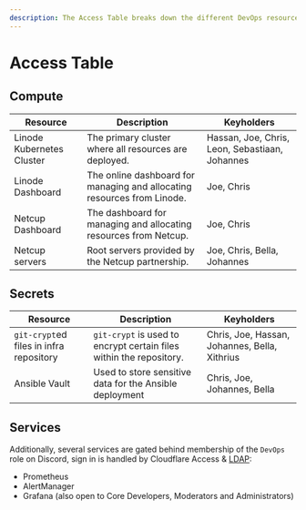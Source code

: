 ```yaml
---
description: The Access Table breaks down the different DevOps resources available and who has access to them.
---
```

# Access Table

## Compute

| **Resource**                            | **Description**                                                         | **Keyholders**                                 |
| --------------------------------------- | ----------------------------------------------------------------------- | ---------------------------------------------- |
| Linode Kubernetes Cluster               | The primary cluster where all resources are deployed.                   | Hassan, Joe, Chris, Leon, Sebastiaan, Johannes |
| Linode Dashboard                        | The online dashboard for managing and allocating resources from Linode. | Joe, Chris                                     |
| Netcup Dashboard                        | The dashboard for managing and allocating resources from Netcup.        | Joe, Chris                                     |
| Netcup servers                          | Root servers provided by the Netcup partnership.                        | Joe, Chris, Bella, Johannes                    |

## Secrets

| **Resource**                            | **Description**                                                     | **Keyholders**                                |
| --------------------------------------- | ------------------------------------------------------------------- | --------------------------------------------- |
| `git-crypt`ed files in infra repository | `git-crypt` is used to encrypt certain files within the repository. | Chris, Joe, Hassan, Johannes, Bella, Xithrius |
| Ansible Vault                           | Used to store sensitive data for the Ansible deployment             | Chris, Joe, Johannes, Bella                   |

## Services

Additionally, several services are gated behind membership of the `DevOps` role
on Discord, sign in is handled by Cloudflare Access &
[LDAP](../services/LDAP/index.md):

- Prometheus
- AlertManager
- Grafana (also open to Core Developers, Moderators and Administrators)
